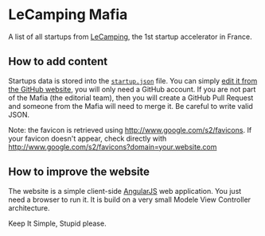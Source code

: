 LeCamping Mafia
===============

A list of all startups from [LeCamping](http://accelerate.numaparis.com/), the 1st startup accelerator in France.

How to add content
------------------

Startups data is stored into the [`startup.json`](https://github.com/lecamping/lecampingmafia/blob/gh-pages/startups.json) file. You can simply [edit it from the GitHub website](https://github.com/lecamping/lecampingmafia/edit/gh-pages/startups.json), you will only need a GitHub account. If you are not part of the Mafia (the editorial team), then you will create a GitHub Pull Request and someone from the Mafia will need to merge it. Be careful to write valid JSON.

Note: the favicon is retrieved using http://www.google.com/s2/favicons. If your favicon doesn't appear, check directly with http://www.google.com/s2/favicons?domain=your.website.com 

How to improve the website
--------------------------

The website is a simple client-side [AngularJS](http://angularjs.org/) web application. You just need a browser to run it. It is build on a very small Modele View Controller architecture.

Keep It Simple, Stupid please.
